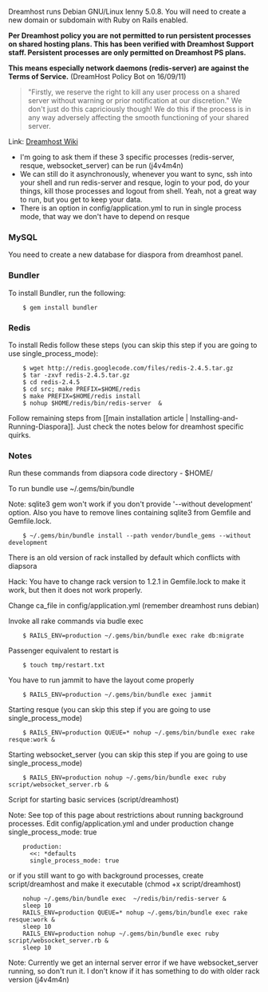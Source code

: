 Dreamhost runs Debian GNU/Linux lenny 5.0.8. You will need to create a new domain or subdomain with Ruby on Rails enabled.

**Per Dreamhost policy you are not permitted to run persistent processes on shared hosting plans.  This has been verified with Dreamhost Support staff.  Persistent processes are only permitted on Dreamhost PS plans.**

**This means especially network daemons (redis-server) are against the Terms of Service.** (DreamHost Policy Bot on 16/09/11)

> "Firstly, we reserve the right to kill any user process on a shared server without warning or prior notification at our discretion."
> We don't just do this capriciously though! We do this if the process is in any way adversely affecting the smooth functioning of your shared server. 

Link: [Dreamhost Wiki](http://wiki.dreamhost.com/Cron_Jobs_%26_Persistent_Processes#What_is_your_persistent_.28background.29_process_policy.3F)

- I'm going to ask them if these 3 specific processes (redis-server, resque, websocket_server) can be run (j4v4m4n)
- We can still do it asynchronously, whenever you want to sync, ssh into your shell and run redis-server and resque, login to your pod, do your things, kill those processes and logout from shell. Yeah, not a great way to run, but you get to keep your data.
- There is an option in config/application.yml to run in single process mode, that way we don't have to depend on resque

### MySQL

You need to create a new database for diaspora from dreamhost panel.

### Bundler

To install Bundler, run the following:

        $ gem install bundler 

### Redis 

To install Redis follow these steps (you can skip this step if you are going to use single_process_mode):

        $ wget http://redis.googlecode.com/files/redis-2.4.5.tar.gz
        $ tar -zxvf redis-2.4.5.tar.gz
        $ cd redis-2.4.5
        $ cd src; make PREFIX=$HOME/redis
        $ make PREFIX=$HOME/redis install
        $ nohup $HOME/redis/bin/redis-server  &

Follow remaining steps from [[main installation article | Installing-and-Running-Diaspora]]. Just check the notes below for dreamhost specific quirks.

### Notes

Run these commands from diapsora code directory - $HOME/<yourdomain>

To run bundle use ~/.gems/bin/bundle 

Note: sqlite3 gem won't work if you don't provide '--without development' option. Also you have to remove lines containing sqlite3 from Gemfile and Gemfile.lock.

        $ ~/.gems/bin/bundle install --path vendor/bundle_gems --without development 

There is an old version of rack installed by default which conflicts with diapsora

Hack: You have to change rack version to 1.2.1 in Gemfile.lock to make it work, but then it does not work properly.

Change ca_file in config/application.yml (remember dreamhost runs debian)

Invoke all rake commands via budle exec 

        $ RAILS_ENV=production ~/.gems/bin/bundle exec rake db:migrate

Passenger equivalent to restart is 

        $ touch tmp/restart.txt

You have to run jammit to have the layout come properly

        $ RAILS_ENV=production ~/.gems/bin/bundle exec jammit

Starting resque (you can skip this step if you are going to use single_process_mode)

        $ RAILS_ENV=production QUEUE=* nohup ~/.gems/bin/bundle exec rake resque:work &

Starting websocket_server (you can skip this step if you are going to use single_process_mode)

        $ RAILS_ENV=production nohup ~/.gems/bin/bundle exec ruby script/websocket_server.rb &

Script for starting basic services (script/dreamhost)

Note: See top of this page about restrictions about running background processes. Edit config/application.yml and under production change single_process_mode: true

        production:
          <<: *defaults
          single_process_mode: true

or if you still want to go with background processes, create script/dreamhost and make it executable (chmod +x script/dreamhost)

        nohup ~/.gems/bin/bundle exec  ~/redis/bin/redis-server &
        sleep 10
        RAILS_ENV=production QUEUE=* nohup ~/.gems/bin/bundle exec rake resque:work &
        sleep 10
        RAILS_ENV=production nohup ~/.gems/bin/bundle exec ruby script/websocket_server.rb &
        sleep 10

Note: Currently we get an internal server error if we have websocket_server running, so don't run it. I don't know if it has something to do with older rack version (j4v4m4n)